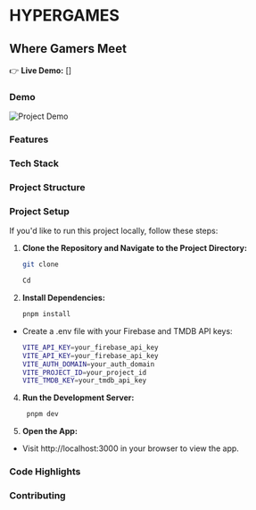 # HYPERGAMES
## Where Gamers Meet

👉 **Live Demo:** []

### Demo

![Project Demo]()

### Features

### Tech Stack

### Project Structure

### Project Setup

If you'd like to run this project locally, follow these steps:

1. **Clone the Repository and Navigate to the Project Directory:**

   ```bash
   git clone    

   Cd 
   ````
2. **Install Dependencies:**
   ```bash
   pnpm install
   ```
- Create a .env file with your Firebase and TMDB API keys:
  ```bash
  VITE_API_KEY=your_firebase_api_key
  VITE_API_KEY=your_firebase_api_key
  VITE_AUTH_DOMAIN=your_auth_domain
  VITE_PROJECT_ID=your_project_id
  VITE_TMDB_KEY=your_tmdb_api_key
  ```

4. **Run the Development Server:**

   ```bash
    pnpm dev
   ```

5. **Open the App:**

- Visit http://localhost:3000 in your browser to view the app.

### Code Highlights

### Contributing